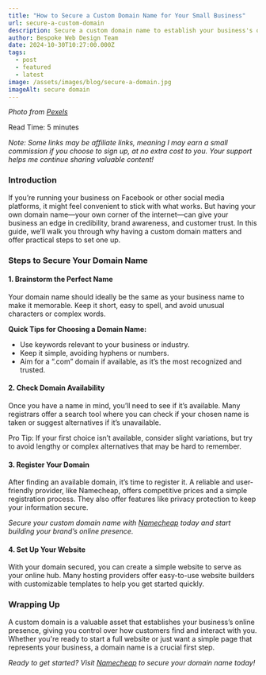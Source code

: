 ```yaml
---
title: "How to Secure a Custom Domain Name for Your Small Business"
url: secure-a-custom-domain
description: Secure a custom domain name to establish your business's online presence beyond social media. Discover the steps and best practices to create a professional brand, including tips for finding, registering, and setting up your domain.
author: Bespoke Web Design Team
date: 2024-10-30T10:27:00.000Z
tags:
  - post
  - featured
  - latest
image: /assets/images/blog/secure-a-domain.jpg
imageAlt: secure domain
---
```

*Photo from <a href="https://www.freepik.com/free-photo/website-hosting-concept-with-search-bar_26412525.htm#fromView=search&page=2&position=29&uuid=1f016c88-e4ed-40e4-8b5f-498653d9aad7" target="_blank">Pexels</a>*

Read Time: 5 minutes

*Note: Some links may be affiliate links, meaning I may earn a small commission if you choose to sign up, at no extra cost to you. Your support helps me continue sharing valuable content!*

<h3>Introduction</h3>

If you’re running your business on Facebook or other social media platforms, it might feel convenient to stick with what works. But having your own domain name—your own corner of the internet—can give your business an edge in credibility, brand awareness, and customer trust. In this guide, we’ll walk you through why having a custom domain matters and offer practical steps to set one up.

<h3>Steps to Secure Your Domain Name</h3>

<h4>1. Brainstorm the Perfect Name</h4>

Your domain name should ideally be the same as your business name to make it memorable. Keep it short, easy to spell, and avoid unusual characters or complex words.

<strong>Quick Tips for Choosing a Domain Name:</strong>

<ul>
<li>Use keywords relevant to your business or industry.</li>
<li>Keep it simple, avoiding hyphens or numbers.</li>
<li>Aim for a “.com” domain if available, as it’s the most recognized and trusted.</li>
</ul>

<h4>2. Check Domain Availability</h4>

Once you have a name in mind, you’ll need to see if it’s available. Many registrars offer a search tool where you can check if your chosen name is taken or suggest alternatives if it’s unavailable.

Pro Tip: If your first choice isn’t available, consider slight variations, but try to avoid lengthy or complex alternatives that may be hard to remember.

<h4>3. Register Your Domain</h4>

After finding an available domain, it’s time to register it. A reliable and user-friendly provider, like Namecheap, offers competitive prices and a simple registration process. They also offer features like privacy protection to keep your information secure.

*Secure your custom domain name with <a href="https://namecheap.pxf.io/Kjov1a" target="_blank">Namecheap</a> today and start building your brand’s online presence.*

<h4>4. Set Up Your Website</h4>

With your domain secured, you can create a simple website to serve as your online hub. Many hosting providers offer easy-to-use website builders with customizable templates to help you get started quickly.

<h3>Wrapping Up</h3>

A custom domain is a valuable asset that establishes your business’s online presence, giving you control over how customers find and interact with you. Whether you're ready to start a full website or just want a simple page that represents your business, a domain name is a crucial first step.

*Ready to get started? Visit <a href="https://namecheap.pxf.io/Kjov1a" target="_blank">Namecheap</a> to secure your domain name today!*